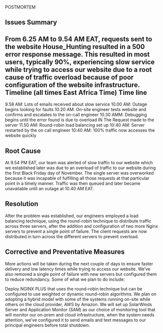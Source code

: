 POSTMORTEM

Issues Summary
---------------
From 6.25 AM to 9.54 AM EAT, requests sent to the website House_Hunting resulted in a 500 error response message. This resulted in most users, typically 90%, experiencing slow service while trying to access our website due to a root cause of traffic overload because of poor configuration of the website infrastructure. Timeline (all times East Africa Time)
Time line
----------
9.58 AM: Lots of emails received about slow service
10.00 AM: Outage begins looking for faults
10.20 AM: On-site engineer tests website and confirms and escalates to the on-call engineer
10.30 AMM: Debugging begins until the error found is due to overload IN The Request made to the server
11.50 AM: Round-robin load balancing set up
10:40 AM: Server restarted by the on call engineer
10:40 AM: 100% traffic now accesses the website quickly

Root Cause
-----------
At 9.54 PM EAT, our team was alerted of slow traffic to our website which we established later was due to an overload of traffic to our website during the first Black Friday day of November. The single server was overworked because it was incapable of fulfilling all those requests at that particular point in a timely manner. Traffic was then queued and later became unavailable until an outage at 10.40 AM EAT.

Resolution
-----------
After the problem was established, our engineers employed a load balancing technique, using the round-robin technique to distribute traffic across three servers, after the addition and configuration of two more Nginx servers to prevent a single point of failure. The client requests are now distributed in turn across the different servers to prevent overload.

Corrective and Preventative Measures
-------------------------------------
More actions will be taken during the next couple of days to ensure faster delivery and low latency times while trying to access our website. We’ve also removed a single point of failure with new servers but configured them to reduce redundancy. Some of what we plan to do include:

Deploy NGINX PLUS that uses the round-robin technique but can be configured to use weighted or dynamic round-robin algorithms.
We plan on adopting a hybrid model with some of the systems running on-site while others on the cloud provider, AWS by Amazon.
We will set up SolarWinds Server and Application Monitor (SAM) as our choice of monitoring tool that will monitor our on-prem and cloud infrastructure, when the system needs attention, we’ve configured it to send emails and text messages to our principal engineers before total shutdown.